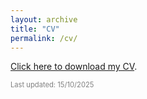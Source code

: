 ```yaml
---
layout: archive
title: "CV"
permalink: /cv/
---
```


<a href="/files/Ricardo_Godoy___CV___Academy.pdf" download>Click here to download my CV</a>.

<span style="font-size: 0.8em; color: gray;">Last updated: 15/10/2025</span>
